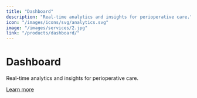 ```yaml
---
title: "Dashboard"
description: "Real-time analytics and insights for perioperative care."
icon: "/images/icons/svg/analytics.svg"
image: "/images/services/2.jpg"
link: "/products/dashboard/"
---
```


# Dashboard

Real-time analytics and insights for perioperative care.

[Learn more](/products/dashboard/) 
